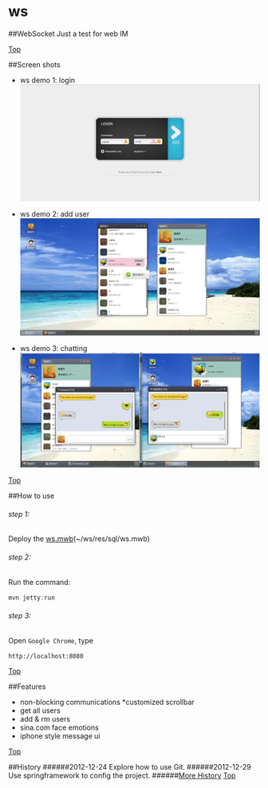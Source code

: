 # ws  

##WebSocket
Just a test for web IM

[Top](#Top)

##Screen shots

* ws demo 1: login
![1 columns](https://github.com/vaenow/ws/blob/master/src/main/webapp/vers2/img/screenshots/login.png?raw=true)


* ws demo 2: add user
![1 columns](https://github.com/vaenow/ws/blob/master/src/main/webapp/vers2/img/screenshots/add_friends.png?raw=true)


* ws demo 3: chatting
![1 columns](https://github.com/vaenow/ws/blob/master/src/main/webapp/vers2/img/screenshots/chatting.png?raw=true)


[Top](#Top)

##How to use
###### step 1: 
Deploy the [ws.mwb](https://github.com/vaenow/ws/tree/master/res/sql)(~/ws/res/sql/ws.mwb)
###### step 2: 
Run the command: 
```java
mvn jetty:run
```
###### step 3: 
Open `Google Chrome`, type 
```xml
http://localhost:8080
```

[Top](#Top)

##Features
* non-blocking communications
*customized scrollbar
* get all users
* add & rm users
* sina.com face emotions
* iphone style message ui


[Top](#Top)

##History
######2012-12-24
Explore how to use Git.
######2012-12-29
Use springframework to config the project.
######[More History](https://github.com/vaenow/ws/commits/master)
[Top](#Top)
